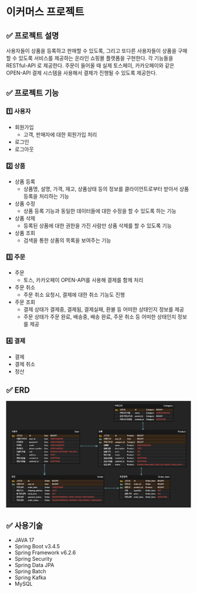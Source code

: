 # 이커머스 프로젝트


## ✅ 프로젝트 설명
사용자들이 상품을 등록하고 판매할 수 있도록, 그리고 또다른 사용자들이 상품을 구매할 수 있도록 서비스를 제공하는 온라인 쇼핑몰 플랫폼을 구현한다. 각 기능들을 RESTful-API 로 제공한다. 주문이 들어올 때 실제 토스페이, 카카오페이와 같은 OPEN-API 결제 시스템을 사용해서 결제가 진행될 수 있도록 제공한다.

## ✅ 프로젝트 기능

### 1️⃣ 사용자
- 회원가입
  - 고객, 판매자에 대한 회원가입 처리
- 로그인
- 로그아웃

### 2️⃣ 상품
- 상품 등록
  - 상품명, 설명, 가격, 재고, 상품상태 등의 정보를 클라이언트로부터 받아서 상품등록을 처리하는 기능
- 상품 수정
  - 상품 등록 기능과 동일한 데이터들에 대한 수정을 할 수 있도록 하는 기능
- 상품 삭제
  - 등록된 상품에 대한 권한을 가진 사람만 상품 삭제를 할 수 있도록 기능
- 상품 조회
  - 검색을 통한 상품의 목록을 보여주는 기능

### 3️⃣ 주문
- 주문
  - 토스, 카카오페이 OPEN-API를 사용해 결제를 함께 처리
- 주문 취소
  - 주문 취소 요청시, 결제에 대한 취소 기능도 진행
- 주문 조회
  - 결제 상태가 결제중, 결제됨, 결제실패, 환불 등 어떠한 상태인지 정보를 제공
  - 주문 상태가 주문 완료, 배송중, 배송 완료, 주문 취소 등 어떠한 상태인지 정보를 제공

### 4️⃣ 결제
- 결제
- 결제 취소
- 정산


## ✅ ERD
![ERD.jpg](ERD.jpg)

## ✅ 사용기술
- JAVA 17
- Spring Boot v3.4.5
- Spring Framework v6.2.6
- Spring Security
- Spring Data JPA
- Spring Batch
- Spring Kafka
- MySQL